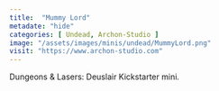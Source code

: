 ```yaml
---
title:  "Mummy Lord"
metadate: "hide"
categories: [ Undead, Archon-Studio ]
image: "/assets/images/minis/undead/MummyLord.png"
visit: "https://www.archon-studio.com"
---
```

Dungeons & Lasers: Deuslair Kickstarter mini.